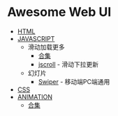 # Awesome Web UI


* [HTML](#html)
* [JAVASCRIPT](#javascript)
   * 滑动加载更多
      * [合集](https://www.sitepoint.com/jquery-infinite-scrolling-demos/)
      * [jscroll](https://github.com/pklauzinski/jscroll) - 滑动下拉更新
   * 幻灯片
      * [Swiper](https://github.com/nolimits4web/Swiper) - 移动端PC端通用
* [CSS](#css)
* [ANIMATION](#animation)
  * [合集](https://github.com/amfe/article/issues/34)